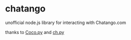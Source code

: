 # chatango

unofficial node.js library for interacting with Chatango.com

thanks to [Coco.py](https://github.com/Sorch/coco) and [ch.py](https://github.com/Nullspeaker/ch.py)
